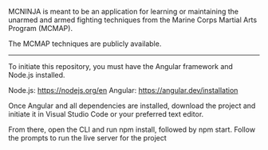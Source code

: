 MCNINJA is meant to be an application for learning or maintaining the unarmed and armed fighting techniques from the Marine Corps Martial Arts Program (MCMAP).

The MCMAP techniques are publicly available.

---

To initiate this repository, you must have the Angular framework and Node.js installed.

Node.js: https://nodejs.org/en
Angular: https://angular.dev/installation

Once Angular and all dependencies are installed, download the project and initiate it in Visual Studio Code or your preferred text editor.

From there, open the CLI and run npm install, followed by npm start. Follow the prompts to run the live server for the project
